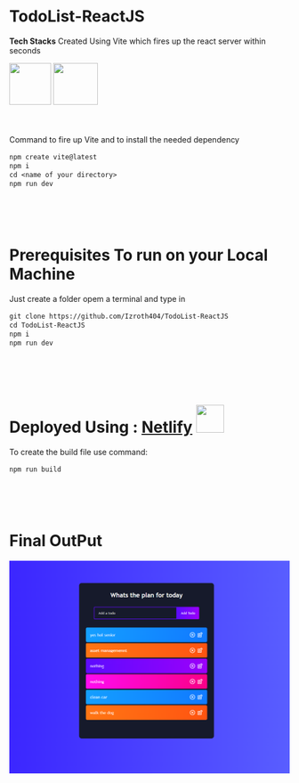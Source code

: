 ﻿# TodoList-ReactJS 

**Tech Stacks**
Created Using Vite which fires up the react server within seconds

<img src="https://vitejs.dev/logo.svg" height=75px width=75px>  <img src="https://upload.wikimedia.org/wikipedia/commons/thumb/a/a7/React-icon.svg/1200px-React-icon.svg.png" height=75px width=80px>\
<br />
<br />
<br />
Command to fire up Vite and to install the needed dependency</br>

```
npm create vite@latest
npm i
cd <name of your directory>
npm run dev
``` 
<br />
<br />
<br />

# Prerequisites To run on your Local Machine
Just create a folder opem a terminal and type in 

```
git clone https://github.com/Izroth404/TodoList-ReactJS
cd TodoList-ReactJS
npm i
npm run dev
```
<br />
<br />
<br />

# Deployed Using : [Netlify](https://izroth-todolist.netlify.app/) <img src="https://images.prismic.io/boringowl/62b93e32-dfc5-4054-9534-003b15223bf6_Netlify+.jpeg?auto=compress,format" height=50px width=50px>

To create the build file use command:
```
npm run build 
```
<br />
<br />
<br />

# Final OutPut
<img src="https://github.com/Izroth404/TodoList-ReactJS/blob/main/src/screenshoot.png" alt="Final Output"/>
